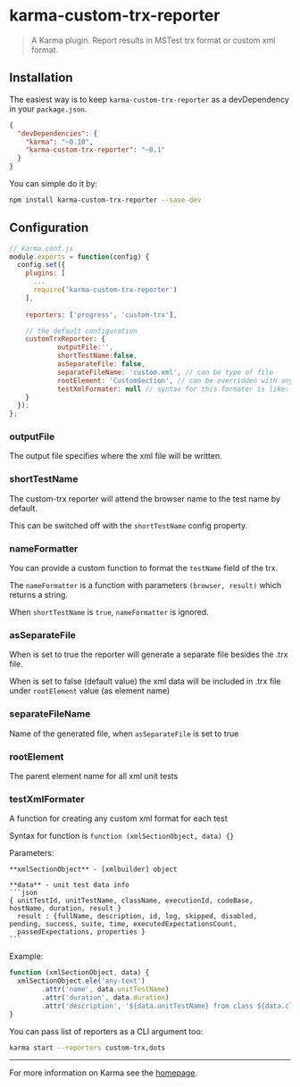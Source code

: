 # karma-custom-trx-reporter

> A Karma plugin. Report results in MSTest trx format or custom xml format.

## Installation

The easiest way is to keep `karma-custom-trx-reporter` as a devDependency in your `package.json`.
```json
{
  "devDependencies": {
    "karma": "~0.10",
    "karma-custom-trx-reporter": "~0.1"
  }
}
```

You can simple do it by:
```bash
npm install karma-custom-trx-reporter --save-dev
```

## Configuration
```js
// karma.conf.js
module.exports = function(config) {
  config.set({
    plugins: [
      ...
      require('karma-custom-trx-reporter')
    ],
    
    reporters: ['progress', 'custom-trx'],

    // the default configuration
    customTrxReporter: {
            outputFile:'',
            shortTestName:false,
            asSeparateFile: false,
            separateFileName: 'custom.xml', // can be type of file
            rootElement: 'CustomSection', // can be overridden with any text
            testXmlFormater: null // syntax for this formater is like: function (xmlSectionObject, data) {} 
    }
  });
};
```

### outputFile
The output file specifies where the xml file will be written.

### shortTestName
The custom-trx reporter will attend the browser name to the test name by default.

This can be switched off with the `shortTestName` config property.

### nameFormatter
You can provide a custom function to format the `testName` field of the trx.

The `nameFormatter` is a function with parameters `(browser, result)` which returns a string.

When `shortTestName` is `true`, `nameFormatter` is ignored.

### asSeparateFile
When is set to true the reporter will generate a separate file besides the .trx file.

When is set to false (default value) the xml data will be included in .trx file under `rootElement` value (as element name) 
### separateFileName
Name of the generated file, when `asSeparateFile` is set to true
### rootElement
The parent element name for all xml unit tests
### testXmlFormater
A function for creating any custom xml format for each test

Syntax for function is ``` function (xmlSectionObject, data) {} ```

Parameters:

    **xmlSectionObject** - [xmlbuilder] object

    **data** - unit test data info 
    ```json 
    { unitTestId, unitTestName, className, executionId, codeBase, hostName, duration, result } 
      result : {fullName, description, id, log, skipped, disabled, pending, success, suite, time, executedExpectationsCount, 
      passedExpectations, properties }
    ```

Example: 
```js 
function (xmlSectionObject, data) {
  xmlSectionObject.ele('any-text')
        .attr('name', data.unitTestName)
        .attr('duration', data.duration)
        .attr('description', '${data.unitTestName} from class ${data.className} ${result.skipped ? "was skipped":""}')
} 
```

You can pass list of reporters as a CLI argument too:
```bash
karma start --reporters custom-trx,dots
```

----

For more information on Karma see the [homepage].

[homepage]: http://karma-runner.github.com
[xmlbuilder]: https://github.com/oozcitak/xmlbuilder-js#readme
